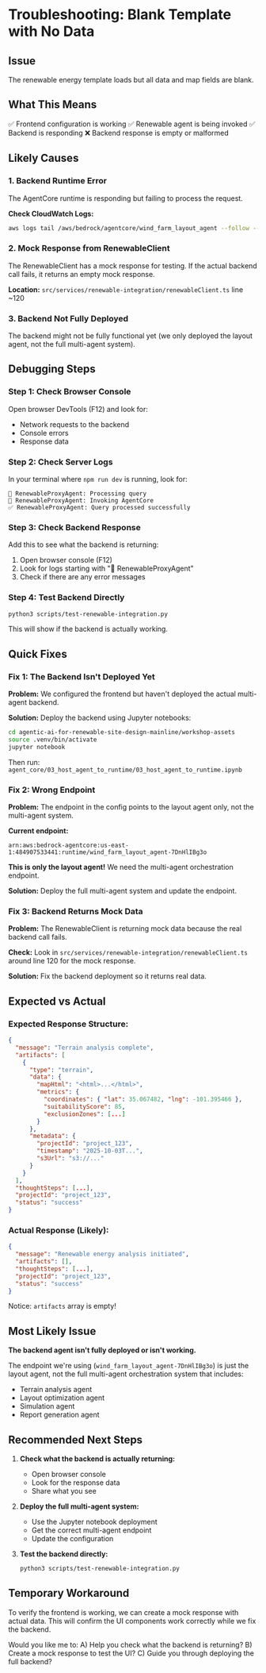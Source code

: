 # Troubleshooting: Blank Template with No Data

## Issue
The renewable energy template loads but all data and map fields are blank.

## What This Means
✅ Frontend configuration is working
✅ Renewable agent is being invoked
✅ Backend is responding
❌ Backend response is empty or malformed

## Likely Causes

### 1. Backend Runtime Error
The AgentCore runtime is responding but failing to process the request.

**Check CloudWatch Logs:**
```bash
aws logs tail /aws/bedrock/agentcore/wind_farm_layout_agent --follow --region us-east-1
```

### 2. Mock Response from RenewableClient
The RenewableClient has a mock response for testing. If the actual backend call fails, it returns an empty mock response.

**Location:** `src/services/renewable-integration/renewableClient.ts` line ~120

### 3. Backend Not Fully Deployed
The backend might not be fully functional yet (we only deployed the layout agent, not the full multi-agent system).

## Debugging Steps

### Step 1: Check Browser Console
Open browser DevTools (F12) and look for:
- Network requests to the backend
- Console errors
- Response data

### Step 2: Check Server Logs
In your terminal where `npm run dev` is running, look for:
```
🌱 RenewableProxyAgent: Processing query
🌱 RenewableProxyAgent: Invoking AgentCore
✅ RenewableProxyAgent: Query processed successfully
```

### Step 3: Check Backend Response
Add this to see what the backend is returning:

1. Open browser console (F12)
2. Look for logs starting with "🌱 RenewableProxyAgent"
3. Check if there are any error messages

### Step 4: Test Backend Directly
```bash
python3 scripts/test-renewable-integration.py
```

This will show if the backend is actually working.

## Quick Fixes

### Fix 1: The Backend Isn't Deployed Yet
**Problem:** We configured the frontend but haven't deployed the actual multi-agent backend.

**Solution:** Deploy the backend using Jupyter notebooks:
```bash
cd agentic-ai-for-renewable-site-design-mainline/workshop-assets
source .venv/bin/activate
jupyter notebook
```

Then run: `agent_core/03_host_agent_to_runtime/03_host_agent_to_runtime.ipynb`

### Fix 2: Wrong Endpoint
**Problem:** The endpoint in the config points to the layout agent only, not the multi-agent system.

**Current endpoint:**
```
arn:aws:bedrock-agentcore:us-east-1:484907533441:runtime/wind_farm_layout_agent-7DnHlIBg3o
```

**This is only the layout agent!** We need the multi-agent orchestration endpoint.

**Solution:** Deploy the full multi-agent system and update the endpoint.

### Fix 3: Backend Returns Mock Data
**Problem:** The RenewableClient is returning mock data because the real backend call fails.

**Check:** Look in `src/services/renewable-integration/renewableClient.ts` around line 120 for the mock response.

**Solution:** Fix the backend deployment so it returns real data.

## Expected vs Actual

### Expected Response Structure:
```json
{
  "message": "Terrain analysis complete",
  "artifacts": [
    {
      "type": "terrain",
      "data": {
        "mapHtml": "<html>...</html>",
        "metrics": {
          "coordinates": { "lat": 35.067482, "lng": -101.395466 },
          "suitabilityScore": 85,
          "exclusionZones": [...]
        }
      },
      "metadata": {
        "projectId": "project_123",
        "timestamp": "2025-10-03T...",
        "s3Url": "s3://..."
      }
    }
  ],
  "thoughtSteps": [...],
  "projectId": "project_123",
  "status": "success"
}
```

### Actual Response (Likely):
```json
{
  "message": "Renewable energy analysis initiated",
  "artifacts": [],
  "thoughtSteps": [...],
  "projectId": "project_123",
  "status": "success"
}
```

Notice: `artifacts` array is empty!

## Most Likely Issue

**The backend agent isn't fully deployed or isn't working.**

The endpoint we're using (`wind_farm_layout_agent-7DnHlIBg3o`) is just the layout agent, not the full multi-agent orchestration system that includes:
- Terrain analysis agent
- Layout optimization agent
- Simulation agent
- Report generation agent

## Recommended Next Steps

1. **Check what the backend is actually returning:**
   - Open browser console
   - Look for the response data
   - Share what you see

2. **Deploy the full multi-agent system:**
   - Use the Jupyter notebook deployment
   - Get the correct multi-agent endpoint
   - Update the configuration

3. **Test the backend directly:**
   ```bash
   python3 scripts/test-renewable-integration.py
   ```

## Temporary Workaround

To verify the frontend is working, we can create a mock response with actual data. This will confirm the UI components work correctly while we fix the backend.

Would you like me to:
A) Help you check what the backend is returning?
B) Create a mock response to test the UI?
C) Guide you through deploying the full backend?
